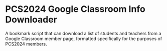 # PCS2024 Google Classroom Info Downloader
A bookmark script that can download a list of students and teachers from a Google Classroom member page, formatted specifically for the purposes of PCS2024 members. 
